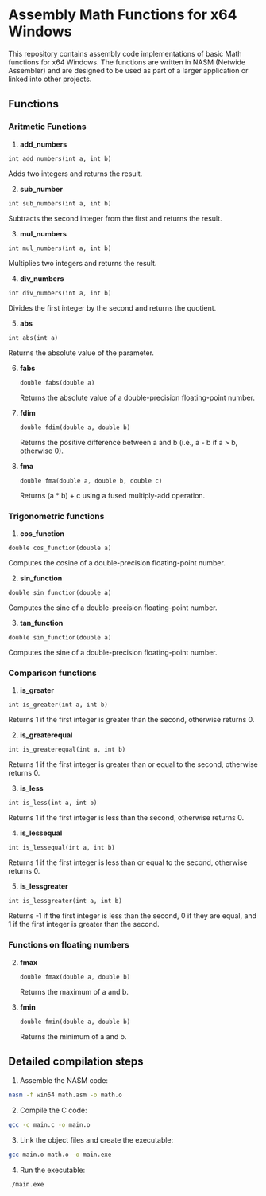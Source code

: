 # Assembly Math Functions for x64 Windows
This repository contains assembly code implementations of basic Math functions for x64 Windows. The functions are written in NASM (Netwide Assembler) and are designed to be used as part of a larger application or linked into other projects.

## Functions

### Aritmetic Functions

1. **add_numbers**
```assembly
int add_numbers(int a, int b)
```
Adds two integers and returns the result.

2. **sub_number**
```assembly
int sub_numbers(int a, int b)
```
Subtracts the second integer from the first and returns the result.

3. **mul_numbers**
```assembly
int mul_numbers(int a, int b)
```
Multiplies two integers and returns the result.

4. **div_numbers**
```assembly
int div_numbers(int a, int b)
```
Divides the first integer by the second and returns the quotient.

5. **abs**
```assembly
int abs(int a)
```
Returns the absolute value of the parameter.

6. **fabs**
    ```assembly
    double fabs(double a)
    ```
    Returns the absolute value of a double-precision floating-point number.

7. **fdim**
    ```assembly
    double fdim(double a, double b)
    ```
    Returns the positive difference between a and b (i.e., a - b if a > b, otherwise 0).

8. **fma**
    ```assembly
    double fma(double a, double b, double c)
    ```
    Returns (a * b) + c using a fused multiply-add operation.

### Trigonometric functions
1. **cos_function**
```assembly
double cos_function(double a)
```
Computes the cosine of a double-precision floating-point number.

2. **sin_function**
```assembly
double sin_function(double a)
```
Computes the sine of a double-precision floating-point number.

3. **tan_function**
```assembly
double sin_function(double a)
```
Computes the sine of a double-precision floating-point number.

### Comparison functions
1. **is_greater**
```assembly
int is_greater(int a, int b)
```
Returns 1 if the first integer is greater than the second, otherwise returns 0.

2. **is_greaterequal**
```assembly
int is_greaterequal(int a, int b)
```
Returns 1 if the first integer is greater than or equal to the second, otherwise returns 0.

3. **is_less**
```assembly
int is_less(int a, int b)
```
Returns 1 if the first integer is less than the second, otherwise returns 0.

4. **is_lessequal**
```assembly
int is_lessequal(int a, int b)
```
Returns 1 if the first integer is less than or equal to the second, otherwise returns 0.

5. **is_lessgreater**
```assembly
int is_lessgreater(int a, int b)
```
Returns -1 if the first integer is less than the second, 0 if they are equal, and 1 if the first integer is greater than the second.

### Functions on floating numbers

2. **fmax**
    ```assembly
    double fmax(double a, double b)
    ```
    Returns the maximum of a and b.

3. **fmin**
    ```assembly
    double fmin(double a, double b)
    ```
    Returns the minimum of a and b.

## Detailed compilation steps
1. Assemble the NASM code:
```sh
nasm -f win64 math.asm -o math.o
```
2. Compile the C code:
```sh
gcc -c main.c -o main.o
```
3. Link the object files and create the executable:
```sh
gcc main.o math.o -o main.exe
```
4. Run the executable:
```sh
./main.exe
```
